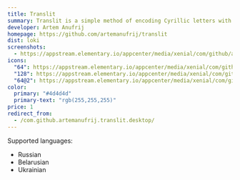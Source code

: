 ```yaml
---
title: Translit
summary: Translit is a simple method of encoding Cyrillic letters with Latin ones
developer: Artem Anufrij
homepage: https://github.com/artemanufrij/translit
dist: loki
screenshots:
  - https://appstream.elementary.io/appcenter/media/xenial/com/github/artemanufrij.translit.desktop/E33101FC9B97076DF3D871559559F981/screenshots/image-1_orig.png
icons:
  "64": https://appstream.elementary.io/appcenter/media/xenial/com/github/artemanufrij.translit.desktop/E33101FC9B97076DF3D871559559F981/icons/64x64/com.github.artemanufrij.translit_com.github.artemanufrij.translit.png
  "128": https://appstream.elementary.io/appcenter/media/xenial/com/github/artemanufrij.translit.desktop/E33101FC9B97076DF3D871559559F981/icons/128x128/com.github.artemanufrij.translit_com.github.artemanufrij.translit.png
  "64@2": https://appstream.elementary.io/appcenter/media/xenial/com/github/artemanufrij.translit.desktop/E33101FC9B97076DF3D871559559F981/icons/64x64@2/com.github.artemanufrij.translit_com.github.artemanufrij.translit.png
color:
  primary: "#4d4d4d"
  primary-text: "rgb(255,255,255)"
price: 1
redirect_from:
  - /com.github.artemanufrij.translit.desktop/
---
```


<p>Supported languages:</p>
<ul>
  <li>Russian</li>
  <li>Belarusian</li>
  <li>Ukrainian</li>
</ul>